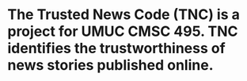# The Trusted News Code (TNC) is a project for UMUC CMSC 495.  TNC identifies the trustworthiness of news stories published online.
